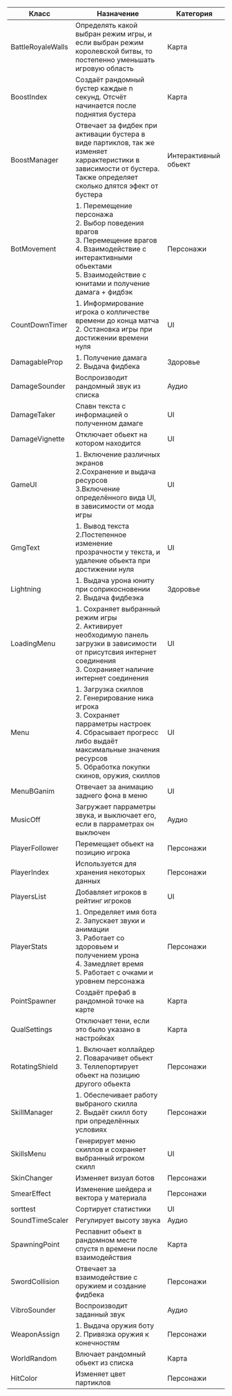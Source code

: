 | Класс     | Назначение                                                                                                                                                                                                        | Категория            |
|-----------|-------------------------------------------------------------------------------------------------------------------------------------------------------------------------------------------------------------------|----------------------|
| BattleRoyaleWalls    | Определять какой выбран режим игры, и если выбран режим королевской битвы, то постепенно уменьшать игровую область                                                                                                | Карта                |
| BoostIndex | Создаёт рандомный бустер каждые n секунд. Отсчёт начинается после поднятия  бустера                                                                                                                               | Карта                |
| BoostManager | Отвечает за фидбек при активации бустера в виде партиклов, так же изменяет харрактеристики в зависимости от бустера. Также определяет сколько длятся эфект от бустера                                             | Интерактивный обьект |
| BotMovement | 1. Перемещение персонажа <br/> 2. Выбор поведения врагов   <br/> 3. Перемещение врагов<br/> 4. Взаимодействие с интерактивными обьектами<br/> 5. Взаимодействие с юнитами и получение дамага + фидбэк             | Персонажи            |
| CountDownTimer | 1. Информирование игрока о колличестве времени до конца матча<br/>2. Остановка игры при достижении времени нуля                                                                                                   | UI                   |
| DamagableProp | 1. Получение дамага<br/> 2. Выдача фидбека                                                                                                                                                                        | Здоровье             |
| DamageSounder | Воспроизводит рандомный звук из списка                                                                                                                                                                            | Аудио                |
| DamageTaker | Спавн текста с информацией о полученном дамаге                                                                                                                                                                    | UI                   |
| DamageVignette | Отключает обьект на котором находится                                                                                                                                                                             | UI                   |
| GameUI | 1. Включение различных экранов<br/>2.Сохранение и выдача ресурсов<br/>3.Включение определённого вида UI, в зависимости от мода игры                                                                               | UI                   |
| GmgText | 1. Вывод текста<br/>2.Постепенное изменение прозрачности у текста, и удаление обьекта при достижении нуля                                                                                                         | UI                   |
| Lightning | 1. Выдача урона юниту при соприкосновении<br/>2. Выдача фидбеэка                                                                                                                                                  | Здоровье             |
| LoadingMenu | 1. Сохраняет выбранный режим игры<br/>2. Активирует необходимую панель загрузки  в зависимости от присутсвия интернет соединения<br/>3. Сохранияет наличие интернет соединения                                    | UI                   |
| Menu | 1. Загрузка скиллов<br/>2. Генерирование ника игрока<br/>3. Сохраняет парраметры настроек<br/>4. Сбрасывает прогресс либо выдаёт максимальные значения ресурсов<br/> 5. Обработка покупки скинов, оружия, скиллов | UI                   |
| MenuBGanim | Отвечает за анимацию заднего фона в меню                                                                                                                                                                          | UI                   |
| MusicOff | Загружает парраметры звука, и выключает его, если в парраметрах он выключен                                                                                                                                       | Аудио                |
| PlayerFollower | Перемещает обьект на позицию игрока                                                                                                                                                                               | Персонажи            |
| PlayerIndex | Используется для хранения некоторых данных                                                                                                                                                                        | Персонажи            |
| PlayersList | Добавляет игроков в рейтинг игроков                                                                                                                                                                               | UI                   |
| PlayerStats | 1. Определяет имя бота<br/>2. Запускает звуки и анимации<br/>3. Работает со здоровьем и получением урона<br/> 4. Замедляет время<br/>5. Работает с очками и уровнем персонажа                                     | Персонажи            |
| PointSpawner | Создаёт префаб в рандомной точке на карте                                                                                                                                                                         | Карта                |
| QualSettings | Отключает тени, если это было указано в настройках                                                                                                                                                                | Карта                |
| RotatingShield | 1. Включает коллайдер<br/>2. Поварачивет обьект<br/>3. Теллепортирует обьект на позицию другого обьекта                                                                                                           | Персонажи            |
| SkillManager | 1. Обеспечивает работу выбраного скилла <br/>2. Выдаёт скилл боту при определённых условиях                                                                                                                       | Персонажи            |
| SkillsMenu | Генерирует меню скиллов и сохраняет выбранный игроком скилл                                                                                                                                                       | UI                   |
| SkinChanger | Изменяет визуал ботов                                                                                                                                                                                             | Персонажи            |
| SmearEffect | Изменение шейдера и вектора у материала                                                                                                                                                                           | Персонажи            |
| sorttest | Сортирует статистики                                                                                                                                                                                              | UI                   |
| SoundTimeScaler | Регулирует высоту звука                                                                                                                                                                                           | Аудио                |
| SpawningPoint | Респавнит обьект в рандомном месте спустя n времени после взаимодействия                                                                                                                                          | Карта                |
| SwordCollision | Отвечает за взаимодействие с оружием и создание фидбека                                                                                                                                                           | Персонажи               |
| VibroSounder | Воспроизводит заданный звук                                                                                                                                                                                       | Аудио              |
| WeaponAssign | 1. Выдача оружия боту<br/>2. Привязка оружия к конечностям                                                                                                                                                        | Персонажи               |
| WorldRandom | Влючает рандомный обьект из списка                                                                                                                                                                                | Карта               |
| HitColor | Изменяет цвет партиклов                                                                                                                                                                                           | Персонажи               |